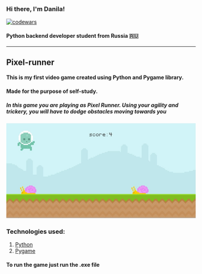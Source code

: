 ### Hi there, I'm Danila!
[![codewars](https://www.codewars.com/users/FrostFree/badges/large)](https://www.codewars.com/users/FrostFree)
#### Python backend developer student from Russia 🇷🇺
---
## Pixel-runner
#### This is my first video game created using Python and Pygame library.
#### Made for the purpose of self-study.
##### In this game you are playing as Pixel Runner. Using your agility and trickery, you will have to dodge obstacles moving towards you
![alt text](https://github.com/Fr0stFree/Pixel-Runner/blob/main/logo.jpg?raw=true)
### Technologies used:
1. [Python](https://github.com/python)
2. [Pygame](https://github.com/pygame/)

#### To run the game just run the .exe file
